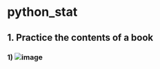 # python_stat

## 1. Practice the contents of a book
### 1) ![image](https://github.com/SSolLEE/python_stat/assets/139443410/53018cc3-d8d7-41d5-804f-dd0400c5a858)
